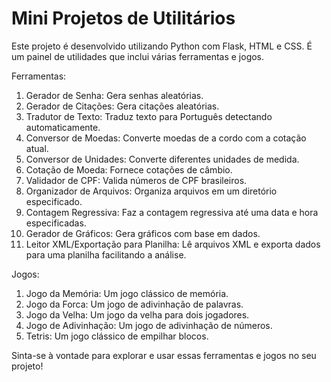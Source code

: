# Mini Projetos de Utilitários

Este projeto é desenvolvido utilizando Python com Flask, HTML e CSS. É um painel de utilidades que inclui várias ferramentas e jogos.

Ferramentas:
1. Gerador de Senha: Gera senhas aleatórias.
2. Gerador de Citações: Gera citações aleatórias.
3. Tradutor de Texto: Traduz texto para Português detectando automaticamente.
4. Conversor de Moedas: Converte moedas de a cordo com a cotação atual.
5. Conversor de Unidades: Converte diferentes unidades de medida.
6. Cotação de Moeda: Fornece cotações de câmbio.
7. Validador de CPF: Valida números de CPF brasileiros.
8. Organizador de Arquivos: Organiza arquivos em um diretório especificado.
9. Contagem Regressiva: Faz a contagem regressiva até uma data e hora especificadas.
10. Gerador de Gráficos: Gera gráficos com base em dados.
11. Leitor XML/Exportação para Planilha: Lê arquivos XML e exporta dados para uma planilha facilitando a análise.

Jogos:
1. Jogo da Memória: Um jogo clássico de memória.
2. Jogo da Forca: Um jogo de adivinhação de palavras.
3. Jogo da Velha: Um jogo da velha para dois jogadores.
4. Jogo de Adivinhação: Um jogo de adivinhação de números.
5. Tetris: Um jogo clássico de empilhar blocos.

Sinta-se à vontade para explorar e usar essas ferramentas e jogos no seu projeto!
